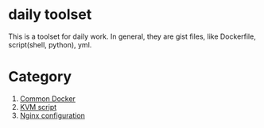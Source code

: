 # daily  toolset

This is a toolset for daily work. In general, they are gist files, like Dockerfile, script(shell, python), yml. 

# Category
1. [Common Docker](https://github.com/zouxinghao/daily-toolset/tree/master/Docker)
2. [KVM script](https://github.com/zouxinghao/daily-toolset/tree/master/Kvm)
3. [Nginx configuration](https://github.com/zouxinghao/daily-toolset/tree/master/Nginx/Reverse-Proxy)

